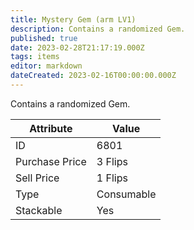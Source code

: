 ```yaml
---
title: Mystery Gem (arm LV1)
description: Contains a randomized Gem.
published: true
date: 2023-02-28T21:17:19.000Z
tags: items
editor: markdown
dateCreated: 2023-02-16T00:00:00.000Z
---
```


Contains a randomized Gem.

|Attribute|Value|
|-|-|
|ID|6801|
|Purchase Price|3 Flips|
|Sell Price|1 Flips|
|Type|Consumable|
|Stackable|Yes|


